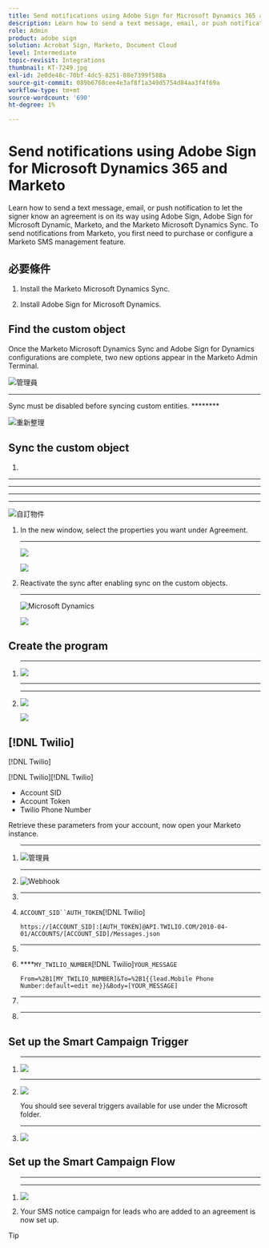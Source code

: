 ```yaml
---
title: Send notifications using Adobe Sign for Microsoft Dynamics 365 and Marketo
description: Learn how to send a text message, email, or push notification to let the signer know an agreement is on its way
role: Admin
product: adobe sign
solution: Acrobat Sign, Marketo, Document Cloud
level: Intermediate
topic-revisit: Integrations
thumbnail: KT-7249.jpg
exl-id: 2e0de48c-70bf-4dc5-8251-88e7399f588a
source-git-commit: 089b6768cee4e3af8f1a349d5754d84aa3f4f69a
workflow-type: tm+mt
source-wordcount: '690'
ht-degree: 1%

---
```


# Send notifications using Adobe Sign for Microsoft Dynamics 365 and Marketo

Learn how to send a text message, email, or push notification to let the signer know an agreement is on its way using Adobe Sign, Adobe Sign for Microsoft Dynamic, Marketo, and the Marketo Microsoft Dynamics Sync. To send notifications from Marketo, you first need to purchase or configure a Marketo SMS management feature. [](https://launchpoint.marketo.com/twilio/twilio-sms-for-marketo/)

## 必要條件

1. Install the Marketo Microsoft Dynamics Sync.

   [](https://experienceleague.adobe.com/docs/marketo/using/product-docs/crm-sync/microsoft-dynamics/marketo-plugin-releases-for-microsoft-dynamics.html)

1. Install Adobe Sign for Microsoft Dynamics.

   [](https://helpx.adobe.com/ca/sign/using/microsoft-dynamics-integration-installation-guide.html)

## Find the custom object

Once the Marketo Microsoft Dynamics Sync and Adobe Sign for Dynamics configurations are complete, two new options appear in the Marketo Admin Terminal.

![管理員](assets/adminTerminal.png)

* ****

   Sync must be disabled before syncing custom entities. ********

   ![重新整理](assets/refreshSchema.png)

## Sync the custom object

1. 

   * ****

   * ****

   * ****

   * ****

   ![自訂物件](assets/enableSyncDynamics.png)

1. In the new window, select the properties you want under Agreement.

   ********

   ![](assets/entitySync1.png)

   ![](assets/entitySync2.png)

1. Reactivate the sync after enabling sync on the custom objects.

   ********

   ![Microsoft Dynamics](assets/microsoftDynamics.png)

   ![](assets/enableGlobalDynamics.png)

## Create the program

1. ********

   ![](assets/newFolder.png)

1. ****

   ****

   ![](assets/newProgram1.png)

   ![](assets/newProgram2.png)

## [!DNL Twilio]

[!DNL Twilio]

[!DNL Twilio][!DNL Twilio]

* Account SID
* Account Token
* Twilio Phone Number

Retrieve these parameters from your account, now open your Marketo instance.

1. ****

   ![管理員](assets/adminTab.png)

1. ********

   ![Webhook](assets/webhooks.png)

1. ********

1. `ACCOUNT_SID``AUTH_TOKEN`[!DNL Twilio]

   ```
   https://[ACCOUNT_SID]:[AUTH_TOKEN]@API.TWILIO.COM/2010-04-01/ACCOUNTS/[ACCOUNT_SID]/Messages.json
   ```

1. ****

1. ****`MY_TWILIO_NUMBER`[!DNL Twilio]`YOUR_MESSAGE`

   ```
   From=%2B1[MY_TWILIO_NUMBER]&To=%2B1{{lead.Mobile Phone Number:default=edit me}}&Body=[YOUR_MESSAGE]
   ```

1. ******

1. ******

## Set up the Smart Campaign Trigger

1. ****

   ![](assets/smartCampaign1.png)

1. ****

   ![](assets/smartCampaign3.png)

   You should see several triggers available for use under the Microsoft folder.

1. ********

   ![](assets/addedToAgreementDynamics.png)

## Set up the Smart Campaign Flow

1. ****

   ****

   ![](assets/callWebhook.png)

1. Your SMS notice campaign for leads who are added to an agreement is now set up.
>[!TIP]
>
>[](https://experienceleague.adobe.com/?recommended=Sign-U-1-2021.1)